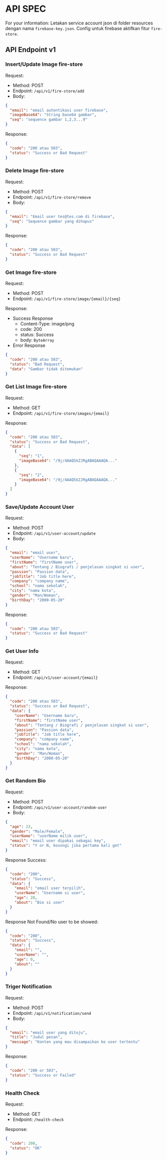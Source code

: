 # API SPEC
For your information: Letakan service account json di folder 
resources dengan nama `firebase-key.json`. Config untuk firebase aktifkan fitur
`fire-store`.

## API Endpoint v1

### Insert/Update Image fire-store
Request:
- Method: POST
- Endpoint: `/api/v1/fire-store/add`
- Body:

```json
{
  "email": "email autentikasi user firebase",
  "imageBase64": "String base64 gambar",
  "seq": "sequence gambar 1,2,3...9"  
}
```

Response:

```json
{
  "code": "200 atau 503",
  "status": "Success or Bad Request"
}
```

### Delete Image fire-store
Request: 
- Method: POST
- Endpoint: `/api/v1/fire-store/remove`
- Body:

```json
{
  "email": "Email user tes@tes.com di firebase",
  "seq": "Sequence gambar yang dihapus"
}
```

Response:

```json
{
  "code": "200 atau 503",
  "status": "Success or Bad Request"
}
```

### Get Image fire-store
Request:
- Method: POST
- Endpoint: `/api/v1/fire-store/image/{email}/{seq}`

Response:
- Success Response
    - Content-Type: image/png
    - code: 200
    - status: Success
    - body: `ByteArray`
- Error Response

```json
{
  "code": "200 atau 503",
  "status": "Bad Request",
  "data": "Gambar tidak ditemukan"
}
```

### Get List Image fire-store
Request:
- Method: GET
- Endpoint: `/api/v1/fire-store/images/{email}`

Response:

```json
{
  "code": "200 atau 503",
  "status": "Success or Bad Request",
  "data": [
    {
      "seq": "1",
      "imageBase64": "/9j/4AAQSkZJRgABAQAAAQA..."
    },
    {
      "seq": "2",
      "imageBase64": "/9j/4AAQSkZJRgABAQAAAQA..."
    }
  ]
}
```

### Save/Update Account User
Request:
- Method: POST
- Endpoint: `/api/v1/user-account/update`
- Body:

```json
{
  "email": "email user",
  "userName": "Username baru",
  "firstName": "firstName user",
  "about": "Tentang / Biografi / penjelasan singkat si user",
  "passion": "Passion data",
  "jobTitle": "Job title here",
  "company": "company name",
  "school": "nama sekolah",
  "city": "nama kota",
  "gender": "Man/Woman",
  "birthDay": "2000-05-20"
}
```

Response:

```json
{
  "code": "200 atau 503",
  "status": "Success or Bad Request"
}
```

### Get User Info
Request:
- Method: GET
- Endpoint: `/api/v1/user-account/{email}`

Response:

```json
{
  "code": "200 atau 503",
  "status": "Success or Bad Request",
  "data": {
    "userName": "Username baru",
    "firstName": "firstName user",
    "about": "Tentang / Biografi / penjelasan singkat si user",
    "passion": "Passion data",
    "jobTitle": "Job title here",
    "company": "company name",
    "school": "nama sekolah",
    "city": "nama kota",
    "gender": "Man/Woman",
    "birthDay": "2000-05-20"
  }
}
```

### Get Random Bio
Request:
- Method: POST
- Endpoint: `/api/v1/user-account/random-user`
- Body:

```json
{
  "age": 23,
  "gender": "Male/Female",
  "userName": "userName milik user",
  "email": "email user dipakai sebagai key",
  "status": "Y or N, kosongi jika pertama kali get"
}
```

Response Success:

```json
{
  "code": "200",
  "status": "Success",
  "data": {
    "email": "email user terpilih",
    "userName": "Username si user",
    "age": 20,
    "about": "Bio si user"
  }
}
```

Response Not Found/No user to be showed:

```json
{
  "code": "200",
  "status": "Success",
  "data": {
    "email": "",
    "userName": "",
    "age": 0,
    "about": ""
  }
}
```

### Triger Notification
Request:
- Method: POST
- Endpoint: `/api/v1/notification/send`
- Body:

```json
{
  "email": "email user yang dituju",
  "title": "Judul pesan",
  "message": "Konten yang mau disampaikan ke user tertentu"
}
```

Response:

```json
{
  "code": "200 or 503",
  "status": "Success or Failed"
}
```

### Health Check
Request:
- Method: GET
- Endpoint: `/health-check`

Response:

```json
{
  "code": 200,
  "status": "OK"
}
```